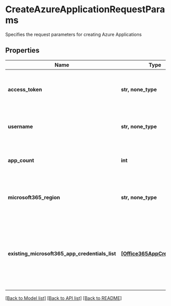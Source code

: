 # CreateAzureApplicationRequestParams

Specifies the request parameters for creating Azure Applications

## Properties
Name | Type | Description | Notes
------------ | ------------- | ------------- | -------------
**access_token** | **str, none_type** | Specifies the access token for Azure PowerShell Application access. | 
**username** | **str, none_type** | Specifies the username to access Microsoft365 source. | 
**app_count** | **int** | Specifies the count of Azure application to be created. | 
**microsoft365_region** | **str, none_type** | Specifies the region where Office 365 Exchange environment is. | [optional] 
**existing_microsoft365_app_credentials_list** | [**[Office365AppCredentials]**](Office365AppCredentials.md) | Specifies a list of Microsoft365 azure application credentials already added within the Microsoft365 source. | [optional] 

[[Back to Model list]](../README.md#documentation-for-models) [[Back to API list]](../README.md#documentation-for-api-endpoints) [[Back to README]](../README.md)


